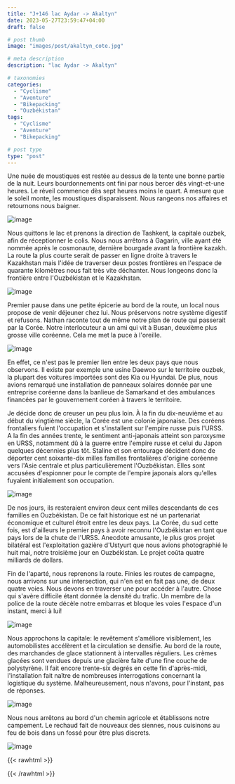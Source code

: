 ```yaml
---
title: "J+146 lac Aydar -> Akaltyn"
date: 2023-05-27T23:59:47+04:00
draft: false

# post thumb
image: "images/post/akaltyn_cote.jpg"

# meta description
description: "lac Aydar -> Akaltyn"

# taxonomies
categories:
  - "Cyclisme" 
  - "Aventure" 
  - "Bikepacking"
  - "Ouzbékistan" 
tags:
  - "Cyclisme" 
  - "Aventure" 
  - "Bikepacking" 

# post type
type: "post"
---
```


Une nuée de moustiques est restée au dessus de la tente une bonne partie de la nuit. Leurs bourdonnements ont fini par nous bercer dès vingt-et-une heures. Le réveil commence dès sept heures moins le quart. A mesure que le soleil monte, les moustiques disparaissent. Nous rangeons nos affaires et retournons nous baigner. 

![image](../../images/post/akaltyn_camp.jpg)

Nous quittons le lac et prenons la direction de Tashkent, la capitale ouzbek, afin de réceptionner le colis. Nous nous arrêtons à Gagarin, ville ayant été nommée après le cosmonaute, dernière bourgade avant la frontière kazakh. La route la plus courte serait de passer en ligne droite à travers le Kazakhstan mais l'idée de traverser deux postes frontières en l'espace de quarante kilomètres nous fait très vite déchanter. Nous longeons donc la frontière entre l'Ouzbékistan et le Kazakhstan.

![image](../../images/post/akaltyn_camion.jpg)

Premier pause dans une petite épicerie au bord de la route, un local nous propose de venir déjeuner chez lui. Nous préservons notre système digestif et refusons. Nathan raconte tout de même notre plan de route qui passerait par la Corée. Notre interlocuteur a un ami qui vit à Busan, deuxième plus grosse ville coréenne. Cela me met la puce à l'oreille.

![image](../../images/post/akaltyn_abdu.jpg)

En effet, ce n'est pas le premier lien entre les deux pays que nous observons. Il existe par exemple une usine Daewoo sur le territoire ouzbek, la plupart des voitures importées sont des Kia ou Hyundai. De plus, nous avions remarqué une installation de panneaux solaires donnée par une entreprise coréenne dans la banlieue de Samarkand et des ambulances financées par le gouvernement coréen à travers le territoire.

Je décide donc de creuser un peu plus loin. À la fin du dix-neuvième et au début du vingtième siècle, la Corée est une colonie japonaise. Des coréens frontaliers fuient l'occupation et s'installent sur l'empire russe puis l'URSS. A la fin des années trente, le sentiment anti-japonais atteint son paroxysme en URSS, notamment dû à la guerre entre l'empire russe et celui du Japon quelques décennies plus tôt. Staline et son entourage décident donc de déporter cent soixante-dix milles familles frontalières d'origine coréenne vers l'Asie centrale et plus particulièrement l'Ouzbékistan. Elles sont accusées d'espionner pour le compte de l'empire japonais alors qu'elles fuyaient initialement son occupation. 

![image](../../images/post/akaltyn_statue.jpg)

De nos jours, ils resteraient environ deux cent milles descendants de ces familles en Ouzbékistan. De ce fait historique est né un partenariat économique et culturel étroit entre les deux pays. La Corée, du sud cette fois, est d'ailleurs le premier pays à avoir reconnu l'Ouzbékistan en tant que pays lors de la chute de l'URSS. Anecdote amusante, le plus gros projet bilatéral est l'exploitation gazière d'Ustyurt que nous avions photographié le huit mai, notre troisième jour en Ouzbékistan. Le projet coûta quatre milliards de dollars. 

Fin de l'aparté, nous reprenons la route. Finies les routes de campagne, nous arrivons sur une intersection, qui n'en est en fait pas une, de deux quatre voies. Nous devons en traverser une pour accéder à l'autre. Chose qui s'avère difficile étant donnée la densité du trafic. Un membre de la police de la route décèle notre embarras et bloque les voies l'espace d'un instant, merci à lui! 

![image](../../images/post/akaltyn_toureiffel.jpg)

Nous approchons la capitale: le revêtement s'améliore visiblement, les automobilistes accélèrent et la circulation se densifie. Au bord de la route, des marchandes de glace stationnent à intervalles réguliers. Les crèmes glacées sont vendues depuis une glacière faite d'une fine couche de polystyrène. Il fait encore trente-six degrés en cette fin d'après-midi, l'installation fait naître de nombreuses interrogations concernant la logistique du système. Malheureusement, nous n'avons, pour l'instant, pas de réponses. 

![image](../../images/post/akaltyn_glace.jpg)

Nous nous arrêtons au bord d'un chemin agricole et établissons notre campement. Le rechaud fait de nouveaux des siennes, nous cuisinons au feu de bois dans un fossé pour être plus discrets.  

![image](../../images/post/akaltyn_campsoir.jpg)

{{< rawhtml >}}
<div class="strava-embed-placeholder" data-embed-type="activity" data-embed-id="9150761364"></div><script src="https://strava-embeds.com/embed.js"></script>
{{< /rawhtml >}} 
